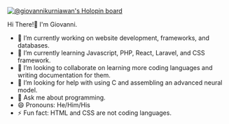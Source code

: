 [![@giovannikurniawan's Holopin board](https://holopin.io/api/user/board?user=giovannikurniawan)](https://holopin.io/@giovannikurniawan)

Hi There!👋 I'm Giovanni.

- 🔭 I’m currently working on website development, frameworks, and databases.
- 🌱 I’m currently learning Javascript, PHP, React, Laravel, and CSS framework.
- 👯 I’m looking to collaborate on learning more coding languages and writing documentation for them.
- 🤔 I’m looking for help with using C and assembling an advanced neural model.
- 💬 Ask me about programming.
- 😄 Pronouns: He/Him/His
- ⚡ Fun fact: HTML and CSS are not coding languages.
